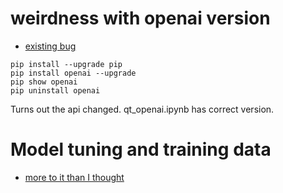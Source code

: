 # weirdness with openai version

* [existing bug](https://community.openai.com/t/attributeerror-module-openai-has-no-attribute-chatcompletion/81490/20)

```
pip install --upgrade pip
pip install openai --upgrade
pip show openai
pip uninstall openai
```


Turns out the api changed.  qt_openai.ipynb has correct version.


# Model tuning and training data

* [more to it than I thought](https://platform.openai.com/docs/guides/fine-tuning/use-a-fine-tuned-model)